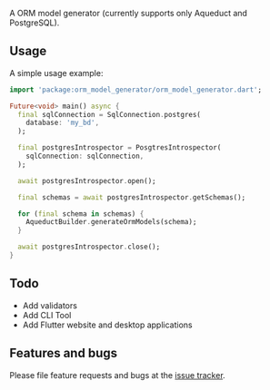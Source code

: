 A ORM model generator (currently supports only Aqueduct and PostgreSQL).

## Usage

A simple usage example:

```dart
import 'package:orm_model_generator/orm_model_generator.dart';

Future<void> main() async {
  final sqlConnection = SqlConnection.postgres(
    database: 'my_bd',
  );

  final postgresIntrospector = PosgtresIntrospector(
    sqlConnection: sqlConnection,
  );

  await postgresIntrospector.open();

  final schemas = await postgresIntrospector.getSchemas();

  for (final schema in schemas) {
    AqueductBuilder.generateOrmModels(schema);
  }

  await postgresIntrospector.close();
}

```

## Todo

- Add validators
- Add CLI Tool
- Add Flutter website and desktop applications

## Features and bugs

Please file feature requests and bugs at the [issue tracker][tracker].

[tracker]: https://github.com/buzznetworks/orm_model_generator/issues/new
